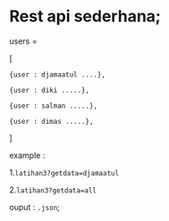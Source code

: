 # Rest api sederhana;

users = 

[

    {user : djamaatul ....},

    {user : diki .....},

    {user : salman .....},

    {user : dimas .....},
]

example : 

1.``
latihan3?getdata=djamaatul
``

2.``
latihan3?getdata=all
``


ouput : ``.json``;